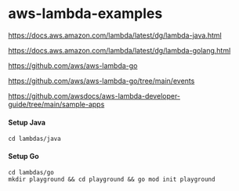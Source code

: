 # aws-lambda-examples

https://docs.aws.amazon.com/lambda/latest/dg/lambda-java.html

https://docs.aws.amazon.com/lambda/latest/dg/lambda-golang.html

https://github.com/aws/aws-lambda-go

https://github.com/aws/aws-lambda-go/tree/main/events

https://github.com/awsdocs/aws-lambda-developer-guide/tree/main/sample-apps

#### Setup Java

```
cd lambdas/java
```

#### Setup Go

```
cd lambdas/go
mkdir playground && cd playground && go mod init playground
```
